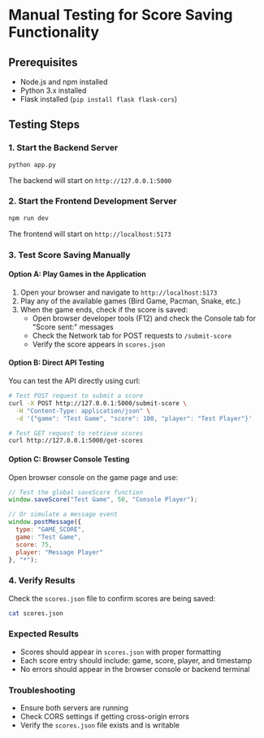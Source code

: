 # Manual Testing for Score Saving Functionality

## Prerequisites
- Node.js and npm installed
- Python 3.x installed
- Flask installed (`pip install flask flask-cors`)

## Testing Steps

### 1. Start the Backend Server
```bash
python app.py
```
The backend will start on `http://127.0.0.1:5000`

### 2. Start the Frontend Development Server
```bash
npm run dev
```
The frontend will start on `http://localhost:5173`

### 3. Test Score Saving Manually

#### Option A: Play Games in the Application
1. Open your browser and navigate to `http://localhost:5173`
2. Play any of the available games (Bird Game, Pacman, Snake, etc.)
3. When the game ends, check if the score is saved:
   - Open browser developer tools (F12) and check the Console tab for "Score sent:" messages
   - Check the Network tab for POST requests to `/submit-score`
   - Verify the score appears in `scores.json`

#### Option B: Direct API Testing
You can test the API directly using curl:

```bash
# Test POST request to submit a score
curl -X POST http://127.0.0.1:5000/submit-score \
  -H "Content-Type: application/json" \
  -d '{"game": "Test Game", "score": 100, "player": "Test Player"}'

# Test GET request to retrieve scores
curl http://127.0.0.1:5000/get-scores
```

#### Option C: Browser Console Testing
Open browser console on the game page and use:
```javascript
// Test the global saveScore function
window.saveScore("Test Game", 50, "Console Player");

// Or simulate a message event
window.postMessage({
  type: "GAME_SCORE",
  game: "Test Game",
  score: 75,
  player: "Message Player"
}, "*");
```

### 4. Verify Results
Check the `scores.json` file to confirm scores are being saved:
```bash
cat scores.json
```

### Expected Results
- Scores should appear in `scores.json` with proper formatting
- Each score entry should include: game, score, player, and timestamp
- No errors should appear in the browser console or backend terminal

### Troubleshooting
- Ensure both servers are running
- Check CORS settings if getting cross-origin errors
- Verify the `scores.json` file exists and is writable
